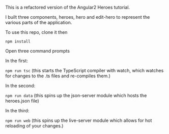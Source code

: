 This is a refactored version of the Angular2 Heroes tutorial.

I built three components, heroes, hero and edit-hero to represent the various parts of the application.

To use this repo, clone it then

`npm install`

Open three command prompts

In the first:

`npm run tsc`
(this starts the TypeScript compiler with watch, which watches for changes to the .ts files and re-compiles them.)

In the second:

`npm run data`
(this spins up the json-server module which hosts the heroes.json file)

In the third:

`npm run web`
(this spins up the live-server module which allows for hot reloading of your changes.)